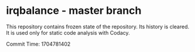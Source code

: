 # irqbalance - master branch

This repository contains frozen state of the repository.
Its history is cleared. It is used only for static code
analysis with Codacy.

Commit Time: 1704781402